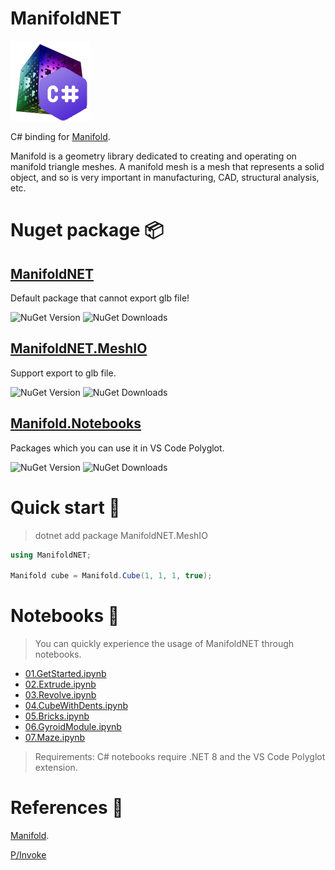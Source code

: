 ﻿# ManifoldNET

![ManifoldNET](./ManifoldNET/icon.png)

C# binding for [Manifold](https://github.com/elalish/manifold).

Manifold is a geometry library dedicated to creating and operating on manifold triangle meshes. A manifold mesh is a mesh that represents a solid object, and so is very important in manufacturing, CAD, structural analysis, etc. 

# Nuget package 📦

## [ManifoldNET](https://www.nuget.org/packages/ManifoldNET)

Default package that cannot export glb file!

![NuGet Version](https://img.shields.io/nuget/v/ManifoldNET)
![NuGet Downloads](https://img.shields.io/nuget/dt/ManifoldNET)

## [ManifoldNET.MeshIO](https://www.nuget.org/packages/ManifoldNET.MeshIO)

Support export to glb file.

![NuGet Version](https://img.shields.io/nuget/v/ManifoldNET.MeshIO)
![NuGet Downloads](https://img.shields.io/nuget/dt/ManifoldNET.MeshIO)

## [Manifold.Notebooks](https://www.nuget.org/packages/ManifoldNET.Notebooks)

Packages which you can use it in VS Code Polyglot.

![NuGet Version](https://img.shields.io/nuget/v/ManifoldNET.Notebooks)
![NuGet Downloads](https://img.shields.io/nuget/dt/ManifoldNET.Notebooks)

# Quick start 🚀

> dotnet add package ManifoldNET.MeshIO

```c#
using ManifoldNET;

Manifold cube = Manifold.Cube(1, 1, 1, true);
```

# Notebooks 📓

> You can quickly experience the usage of ManifoldNET through notebooks.

* [01.GetStarted.ipynb](./notebooks/01.GetStarted.ipynb)
* [02.Extrude.ipynb](./notebooks/02.Extrude.ipynb)
* [03.Revolve.ipynb](./notebooks/03.Revolve.ipynb)
* [04.CubeWithDents.ipynb](./notebooks/04.CubeWithDents.ipynb)
* [05.Bricks.ipynb](./notebooks/05.Bricks.ipynb)
* [06.GyroidModule.ipynb](./notebooks/06.GyroidModule.ipynb)
* [07.Maze.ipynb](./notebooks/07.Maze.ipynb)


> Requirements: C# notebooks require .NET 8 and the VS Code Polyglot extension.

# References 🔗

[Manifold](https://github.com/elalish/manifold).

[P/Invoke](https://learn.microsoft.com/zh-cn/dotnet/standard/native-interop/)

